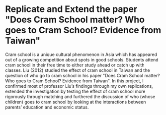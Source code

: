 # Replicate and Extend the paper "Does Cram School matter? Who goes to Cram School? Evidence from Taiwan"

Cram school is a unique cultural phenomenon in Asia which has appeared out of a growing competition about spots in good schools. Students attend cram school in their free time to either study ahead or catch up with classes. Liu (2012) studied the effect of cram school in Taiwan and the question of who go to cram school in his paper "Does Cram School matter? Who goes to Cram School? Evidence from Taiwan".  In this project, I confirmed most of professor Liu’s findings through my own replications, extended the investigation by testing the effect of cram school more rigorously through matching and furthered the discussion of who (whose children) goes to cram school by looking at the interactions between parents’ education and economic status.
